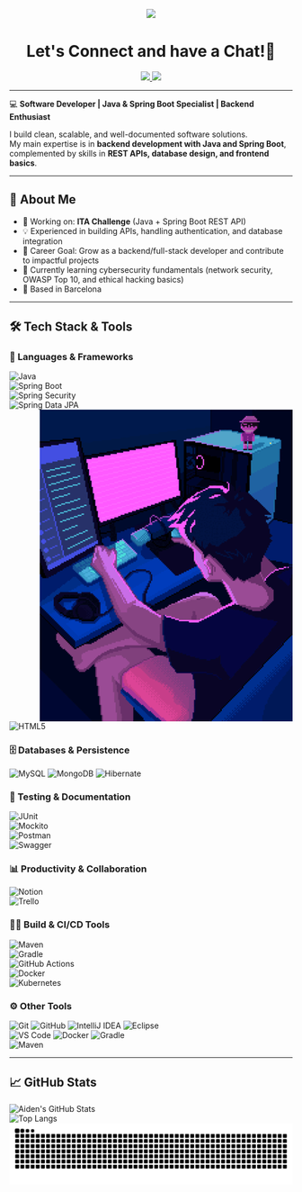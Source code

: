 <!--
- 🔭 I’m currently working on ...
- 🌱 I’m currently learning ...
- 👯 I’m looking to collaborate on ...
- 🤔 I’m looking for help with ...
- 💬 Ask me about ...
- 📫 How to reach me: ...
- 😄 Pronouns: ...
- ⚡ Fun fact: ...
-->
<p align="center">
  <img src="https://capsule-render.vercel.app/api?type=waving&color=gradient&text=Hello!&height=100&section=header"/>
</p>

<h1 align="center">
  Let's Connect and have a Chat!💬
</h1>

<p align="center">
<a href="https://www.linkedin.com/in/aiden-romero-garcia/">
  <img height="50" src="https://user-images.githubusercontent.com/46517096/166973395-19676cd8-f8ec-4abf-83ff-da8243505b82.png"/>
</a>
<a href="https://dev.to/itsaidendev">
  <img height="50" src="https://user-images.githubusercontent.com/46517096/166974096-7aeecad4-483e-4c85-983f-f4b37b3f794e.png"/>
</a>
  <!-- - 🌐 Portfolio: [your-portfolio-link](#)  -->

</p>

---

💻 **Software Developer | Java & Spring Boot Specialist | Backend Enthusiast**

I build clean, scalable, and well-documented software solutions.  
My main expertise is in **backend development with Java and Spring Boot**, complemented by skills in **REST APIs, database design, and frontend basics**.  


---


## 🚀 About Me
- 🔭 Working on: **ITA Challenge** (Java + Spring Boot REST API)  
- 💡 Experienced in building APIs, handling authentication, and database integration  
- 🎯 Career Goal: Grow as a backend/full-stack developer and contribute to impactful projects
- 🔐 Currently learning cybersecurity fundamentals (network security, OWASP Top 10, and ethical hacking basics)
- 📍 Based in Barcelona


---

## 🛠️ Tech Stack & Tools

### 🧱 Languages & Frameworks  

![Java](https://img.shields.io/badge/Java-%23ED8B00.svg?style=flat&logo=openjdk&logoColor=white)  
![Spring Boot](https://img.shields.io/badge/Spring%20Boot-6DB33F.svg?style=flat&logo=springboot&logoColor=white)  
![Spring Security](https://img.shields.io/badge/Spring%20Security-6DB33F.svg?style=flat&logo=spring-security&logoColor=white)  
![Spring Data JPA](https://img.shields.io/badge/Spring%20Data%20JPA-59666C.svg?style=flat&logo=spring&logoColor=white)   
<img alt="Night Coding" src="https://github.com/itsAidenDev/itsAidenDev/blob/main/night-dev-gif.gif?raw=true" align="right"/>
![HTML5](https://img.shields.io/badge/HTML5-%23E34F26.svg?style=flat&logo=html5&logoColor=white)  


### 🗄️ Databases & Persistence 

![MySQL](https://img.shields.io/badge/MySQL-00000F?style=flat&logo=mysql&logoColor=white)
![MongoDB](https://img.shields.io/badge/MongoDB-%234ea94b.svg?style=flat&logo=mongodb&logoColor=white)
![Hibernate](https://img.shields.io/badge/Hibernate-59666C.svg?style=flat&logo=hibernate&logoColor=white)


### 🧪 Testing & Documentation
![JUnit](https://img.shields.io/badge/JUnit-25A162.svg?style=flat&logo=junit5&logoColor=white)  
![Mockito](https://img.shields.io/badge/Mockito-1BC0C5.svg?style=flat&logoColor=white)  
![Postman](https://img.shields.io/badge/Postman-FF6C37.svg?style=flat&logo=postman&logoColor=white)  
![Swagger](https://img.shields.io/badge/Swagger-85EA2D.svg?style=flat&logo=swagger&logoColor=black) 


### 📊 Productivity & Collaboration
![Notion](https://img.shields.io/badge/Notion-%23000000.svg?style=flat&logo=notion&logoColor=white)  
![Trello](https://img.shields.io/badge/Trello-%23026AA7.svg?style=flat&logo=trello&logoColor=white)  

### 👨‍💻 Build & CI/CD Tools
![Maven](https://img.shields.io/badge/Maven-C71A36.svg?style=flat&logo=apache-maven&logoColor=white)  
![Gradle](https://img.shields.io/badge/Gradle-02303A.svg?style=flat&logo=gradle&logoColor=white)  
![GitHub Actions](https://img.shields.io/badge/GitHub_Actions-2088FF.svg?style=flat&logo=github-actions&logoColor=white)  
![Docker](https://img.shields.io/badge/Docker-%230db7ed.svg?style=flat&logo=docker&logoColor=white)  
![Kubernetes](https://img.shields.io/badge/Kubernetes-326CE5.svg?style=flat&logo=kubernetes&logoColor=white)  


### ⚙️ Other Tools 
![Git](https://img.shields.io/badge/Git-%23F05033.svg?style=flat&logo=git&logoColor=white)
![GitHub](https://img.shields.io/badge/GitHub-%23121011.svg?style=flat&logo=github&logoColor=white)
![IntelliJ IDEA](https://img.shields.io/badge/IntelliJ%20IDEA-000000.svg?style=flat&logo=intellij-idea&logoColor=white)
![Eclipse](https://img.shields.io/badge/-Eclipse-05122A?style=flat&logo=eclipse-ide&logoColor=2C2255)\
![VS Code](https://img.shields.io/badge/VS%20Code-007ACC.svg?style=flat&logo=visual-studio-code&logoColor=white) 
![Docker](https://img.shields.io/badge/Docker-%230db7ed.svg?style=flat&logo=docker&logoColor=white)
![Gradle](https://img.shields.io/badge/Gradle-02303A.svg?style=flat&logo=gradle&logoColor=white)  
![Maven](https://img.shields.io/badge/Maven-C71A36.svg?style=flat&logo=apache-maven&logoColor=white)  


---

<!-- ## 📌 Featured Projects
Here are some of my highlighted works:

### 🔹 [Project 1: RESTful API Service](#)
- **Tech:** Java, Spring Boot, MySQL  
- Authentication with JWT, CRUD operations, Swagger documentation  
- Includes unit tests with JUnit and Mockito  
- [View Repository](#) | [Live Demo](#)

### 🔹 [Project 2: Personal Portfolio Website](#)
- **Tech:** HTML, CSS, JavaScript  
- Responsive design showcasing my work & skills  
- [View Repository](#) | [Live Demo](#)

--- -->

## 📈 GitHub Stats

![Aiden's GitHub Stats](https://github-readme-stats.vercel.app/api?username=itsAidenDev&show_icons=true&theme=radical)  
![Top Langs](https://github-readme-stats.vercel.app/api/top-langs/?username=itsAidenDev&layout=compact&theme=radical)
![Snake animation](https://raw.githubusercontent.com/itsAidenDev/itsAidenDev/output/github-contribution-grid-snake-dark.svg)


